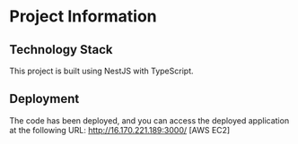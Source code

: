# Project Information

## Technology Stack
This project is built using NestJS with TypeScript.

## Deployment
The code has been deployed, and you can access the deployed application at the following URL:
http://16.170.221.189:3000/ [AWS EC2]

